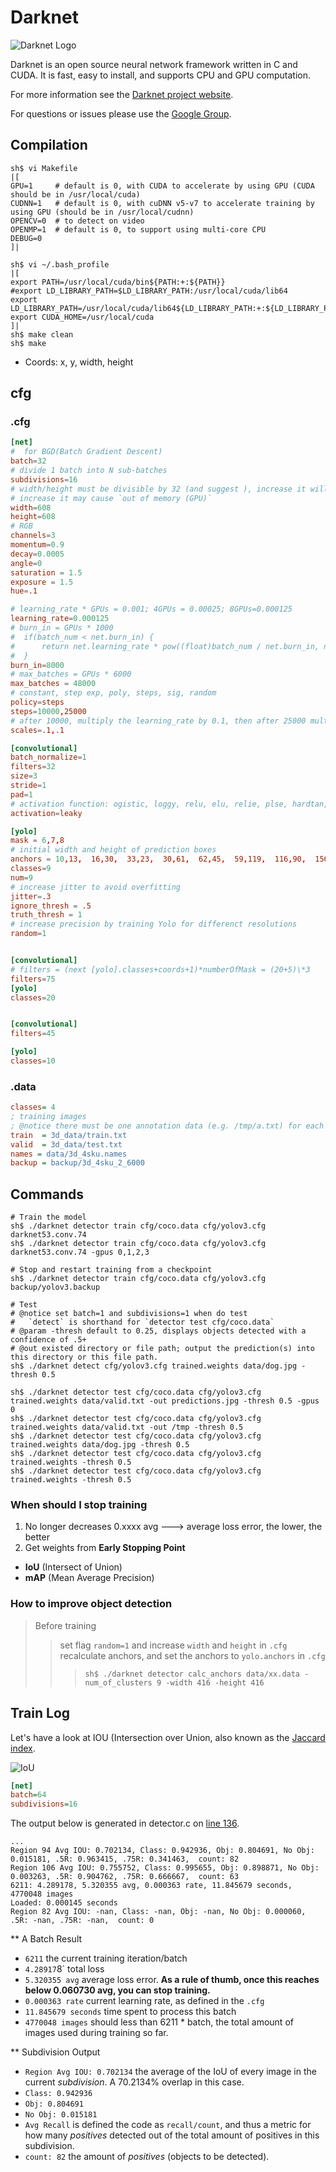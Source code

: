 # Darknet

![Darknet Logo](http://pjreddie.com/media/files/darknet-black-small.png)

Darknet is an open source neural network framework written in C and CUDA. It is fast, easy to install, and supports CPU and GPU computation.

For more information see the [Darknet project website](http://pjreddie.com/darknet).

For questions or issues please use the [Google Group](https://groups.google.com/forum/#!forum/darknet).

## Compilation

```shell
sh$ vi Makefile
|[
GPU=1     # default is 0, with CUDA to accelerate by using GPU (CUDA should be in /usr/local/cuda)
CUDNN=1   # default is 0, with cuDNN v5-v7 to accelerate training by using GPU (should be in /usr/local/cudnn)
OPENCV=0  # to detect on video
OPENMP=1  # default is 0, to support using multi-core CPU
DEBUG=0
]|

sh$ vi ~/.bash_profile
|[
export PATH=/usr/local/cuda/bin${PATH:+:${PATH}}
#export LD_LIBRARY_PATH=$LD_LIBRARY_PATH:/usr/local/cuda/lib64
export LD_LIBRARY_PATH=/usr/local/cuda/lib64${LD_LIBRARY_PATH:+:${LD_LIBRARY_PATH}}
export CUDA_HOME=/usr/local/cuda
]|
sh$ make clean
sh$ make
```

* Coords: x, y, width, height

## cfg

### .cfg

 ```conf
[net]
#  for BGD(Batch Gradient Descent)
batch=32
# divide 1 batch into N sub-batches
subdivisions=16
# width/height must be divisible by 32 (and suggest ), increase it will increase precision
# increase it may cause `out of memory (GPU)`
width=608
height=608
# RGB
channels=3
momentum=0.9
decay=0.0005
angle=0
saturation = 1.5
exposure = 1.5
hue=.1

# learning_rate * GPUs = 0.001; 4GPUs = 0.00025; 8GPUs=0.000125
learning_rate=0.000125
# burn_in = GPUs * 1000
#  if(batch_num < net.burn_in) {
#      return net.learning_rate * pow((float)batch_num / net.burn_in, net.power)
#  }
burn_in=8000
# max_batches = GPUs * 6000
max_batches = 48000
# constant, step exp, poly, steps, sig, random
policy=steps
steps=10000,25000
# after 10000, multiply the learning_rate by 0.1, then after 25000 multiply again by 0.1
scales=.1,.1

[convolutional]
batch_normalize=1
filters=32
size=3
stride=1
pad=1
# activation function: ogistic, loggy, relu, elu, relie, plse, hardtan, lhtan, linear, ramp, leaky, tanh, stair
activation=leaky

[yolo]
mask = 6,7,8
# initial width and height of prediction boxes
anchors = 10,13,  16,30,  33,23,  30,61,  62,45,  59,119,  116,90,  156,198,  373,326
classes=9
num=9
# increase jitter to avoid overfitting
jitter=.3
ignore_thresh = .5
truth_thresh = 1
# increase precision by training Yolo for differenct resolutions
random=1


[convolutional]
# filters = (next [yolo].classes+coords+1)*numberOfMask = (20+5)\*3
filters=75
[yolo]
classes=20


[convolutional]
filters=45

[yolo]
classes=10
```

### .data

```ini
classes= 4
; training images
; @notice there must be one annotation data (e.g. /tmp/a.txt) for each training image (/tmp/a.jpg).
train  = 3d_data/train.txt
valid  = 3d_data/test.txt
names = data/3d_4sku.names
backup = backup/3d_4sku_2_6000
```

## Commands

```shell
# Train the model
sh$ ./darknet detector train cfg/coco.data cfg/yolov3.cfg darknet53.conv.74
sh$ ./darknet detector train cfg/coco.data cfg/yolov3.cfg darknet53.conv.74 -gpus 0,1,2,3

# Stop and restart training from a checkpoint
sh$ ./darknet detector train cfg/coco.data cfg/yolov3.cfg backup/yolov3.backup

# Test
# @notice set batch=1 and subdivisions=1 when do test
#   `detect` is shorthand for `detector test cfg/coco.data`
# @param -thresh default to 0.25, displays objects detected with a confidence of .5+
# @out existed directory or file path; output the prediction(s) into this directory or this file path.
sh$ ./darknet detect cfg/yolov3.cfg trained.weights data/dog.jpg -thresh 0.5

sh$ ./darknet detector test cfg/coco.data cfg/yolov3.cfg trained.weights data/valid.txt -out predictions.jpg -thresh 0.5 -gpus 0
sh$ ./darknet detector test cfg/coco.data cfg/yolov3.cfg trained.weights data/valid.txt -out /tmp -thresh 0.5
sh$ ./darknet detector test cfg/coco.data cfg/yolov3.cfg trained.weights data/dog.jpg -thresh 0.5
sh$ ./darknet detector test cfg/coco.data cfg/yolov3.cfg trained.weights -thresh 0.5
sh$ ./darknet detector test cfg/coco.data cfg/yolov3.cfg trained.weights -thresh 0.5
```

### When should I stop training

1. No longer decreases 0.xxxx avg        --->  average loss error, the lower, the better
2. Get weights from **Early Stopping Point**

* **IoU** (Intersect of Union)
* **mAP** (Mean Average Precision)

### How to improve object detection

> Before training
>> set flag `random=1` and increase `width` and `height` in `.cfg`
>> recalculate anchors, and set the anchors to `yolo.anchors` in `.cfg`
>>> `sh$ ./darknet detector calc_anchors data/xx.data -num_of_clusters 9 -width 416 -height 416`

## Train Log

Let's have a look at IOU (Intersection over Union, also known as the [Jaccard index](https://en.wikipedia.org/wiki/Jaccard_index).

![IoU](https://timebutt.github.io/static/content/images/2017/06/Intersection_over_Union_-_visual_equation-1.png)

```cfg
[net]
batch=64
subdivisions=16
```

The output below is generated in detector.c on [line 136](https://github.com/pjreddie/darknet/blob/56d69e73aba37283ea7b9726b81afd2f79cd1134/examples/detector.c#L136).

```log
...
Region 94 Avg IOU: 0.702134, Class: 0.942936, Obj: 0.804691, No Obj: 0.015181, .5R: 0.963415, .75R: 0.341463,  count: 82
Region 106 Avg IOU: 0.755752, Class: 0.995655, Obj: 0.898871, No Obj: 0.003263, .5R: 0.904762, .75R: 0.666667,  count: 63
6211: 4.289178, 5.320355 avg, 0.000363 rate, 11.845679 seconds, 4770048 images
Loaded: 0.000145 seconds
Region 82 Avg IOU: -nan, Class: -nan, Obj: -nan, No Obj: 0.000060, .5R: -nan, .75R: -nan,  count: 0
```

** A Batch Result

* `6211` the current training iteration/batch
* `4.28917`8` total loss
* `5.320355 avg` average loss error. **As a rule of thumb, once this reaches below 0.060730 avg, you can stop training.**
* `0.000363 rate` current learning rate, as defined in the `.cfg`
* `11.845679 seconds` time spent to process this batch
* `4770048 images` should less than 6211 * batch, the total amount of images used during training so far.

** Subdivision Output

* `Region Avg IOU: 0.702134` the average of the IoU of every image in the current *subdivision*. A 70.2134% overlap in this case. 
* `Class: 0.942936`
* `Obj: 0.804691`
* `No Obj: 0.015181`
* `Avg Recall` is defined the code as `recall/count`, and thus a metric for how many *positives* detected out of the total amount of positives in this subdivision.
* `count: 82` the amount of *positives* (objects to be detected).